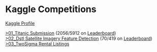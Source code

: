 # Kaggle Competitions
[Kaggle Profile](https://www.kaggle.com/mcamack)

[ >01_Titanic Submission](01_Titanic) (2056/5912 on [Leaderboard](https://www.kaggle.com/c/titanic/leaderboard))  
[>02_Dstl Satellite Imagery Feature Detection](https://www.kaggle.com/c/dstl-satellite-imagery-feature-detection) (70/419 on [Leaderboard](https://www.kaggle.com/c/dstl-satellite-imagery-feature-detection/leaderboard))  
 [>03_TwoSigma Rental Listings](03_TwoSigma-Rental-Listings)  
